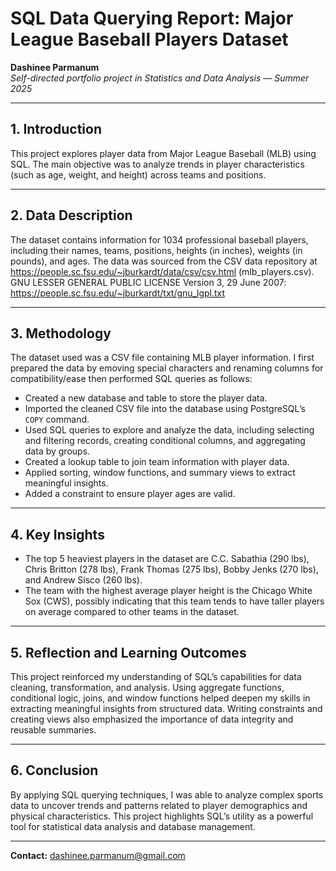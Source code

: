 # SQL Data Querying Report: Major League Baseball Players Dataset

**Dashinee Parmanum**  
*Self-directed portfolio project in Statistics and Data Analysis — Summer 2025*

---
## 1. Introduction
This project explores player data from Major League Baseball (MLB) using SQL. The main objective was to analyze trends in player characteristics (such as age, weight, and height) across teams and positions.

---
## 2. Data Description
The dataset contains information for 1034 professional baseball players, including their names, teams, positions, heights (in inches), weights (in pounds), and ages. The data was sourced from the CSV data repository at https://people.sc.fsu.edu/~jburkardt/data/csv/csv.html (mlb_players.csv). 
GNU LESSER GENERAL PUBLIC LICENSE Version 3, 29 June 2007: https://people.sc.fsu.edu/~jburkardt/txt/gnu_lgpl.txt

---
## 3. Methodology
The dataset used was a CSV file containing MLB player information. I first prepared the data by emoving special characters and renaming columns for compatibility/ease then performed SQL queries as follows:
- Created a new database and table to store the player data.  
- Imported the cleaned CSV file into the database using PostgreSQL’s `COPY` command.
- Used SQL queries to explore and analyze the data, including selecting and filtering records, creating conditional columns, and aggregating data by groups.  
- Created a lookup table to join team information with player data.  
- Applied sorting, window functions, and summary views to extract meaningful insights.  
- Added a constraint to ensure player ages are valid.

---
## 4. Key Insights
- The top 5 heaviest players in the dataset are C.C. Sabathia (290 lbs), Chris Britton (278 lbs), Frank Thomas (275 lbs), Bobby Jenks (270 lbs), and Andrew Sisco (260 lbs).
- The team with the highest average player height is the Chicago White Sox (CWS), possibly indicating that this team tends to have taller players on average compared to other teams in the dataset.

---
## 5. Reflection and Learning Outcomes
This project reinforced my understanding of SQL’s capabilities for data cleaning, transformation, and analysis. Using aggregate functions, conditional logic, joins, and window functions helped deepen my skills in extracting meaningful insights from structured data. Writing constraints and creating views also emphasized the importance of data integrity and reusable summaries.

---
## 6. Conclusion
By applying SQL querying techniques, I was able to analyze complex sports data to uncover trends and patterns related to player demographics and physical characteristics. This project highlights SQL’s utility as a powerful tool for statistical data analysis and database management.

---
**Contact:** dashinee.parmanum@gmail.com
